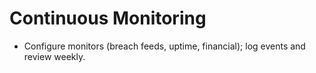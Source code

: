 # Continuous Monitoring
- Configure monitors (breach feeds, uptime, financial); log events and review weekly.

